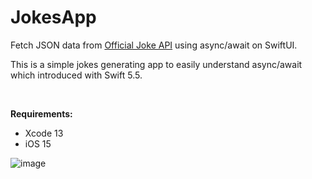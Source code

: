 # JokesApp
Fetch JSON data from [Official Joke API](https://github.com/15Dkatz/official_joke_api) using async/await on SwiftUI.

This is a simple jokes generating app to easily understand async/await which introduced with Swift 5.5.

<br>

**Requirements:**
* Xcode 13
* iOS 15

![image](https://user-images.githubusercontent.com/19838220/121932701-c9bc9300-cd62-11eb-8d0f-6d64ac6f1ffe.png)

